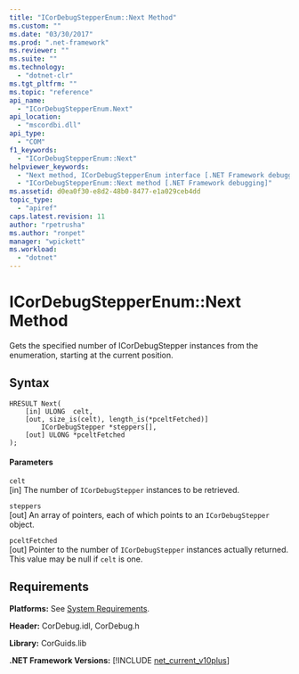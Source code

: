 ```yaml
---
title: "ICorDebugStepperEnum::Next Method"
ms.custom: ""
ms.date: "03/30/2017"
ms.prod: ".net-framework"
ms.reviewer: ""
ms.suite: ""
ms.technology: 
  - "dotnet-clr"
ms.tgt_pltfrm: ""
ms.topic: "reference"
api_name: 
  - "ICorDebugStepperEnum.Next"
api_location: 
  - "mscordbi.dll"
api_type: 
  - "COM"
f1_keywords: 
  - "ICorDebugStepperEnum::Next"
helpviewer_keywords: 
  - "Next method, ICorDebugStepperEnum interface [.NET Framework debugging]"
  - "ICorDebugStepperEnum::Next method [.NET Framework debugging]"
ms.assetid: d0ea0f30-e8d2-48b0-8477-e1a029ceb4dd
topic_type: 
  - "apiref"
caps.latest.revision: 11
author: "rpetrusha"
ms.author: "ronpet"
manager: "wpickett"
ms.workload: 
  - "dotnet"
---
```

# ICorDebugStepperEnum::Next Method
Gets the specified number of ICorDebugStepper instances from the enumeration, starting at the current position.  
  
## Syntax  
  
```  
HRESULT Next(  
    [in] ULONG  celt,  
    [out, size_is(celt), length_is(*pceltFetched)]  
        ICorDebugStepper *steppers[],  
    [out] ULONG *pceltFetched  
);  
```  
  
#### Parameters  
 `celt`  
 [in] The number of `ICorDebugStepper` instances to be retrieved.  
  
 `steppers`  
 [out] An array of pointers, each of which points to an `ICorDebugStepper` object.  
  
 `pceltFetched`  
 [out] Pointer to the number of `ICorDebugStepper` instances actually returned. This value may be null if `celt` is one.  
  
## Requirements  
 **Platforms:** See [System Requirements](../../../../docs/framework/get-started/system-requirements.md).  
  
 **Header:** CorDebug.idl, CorDebug.h  
  
 **Library:** CorGuids.lib  
  
 **.NET Framework Versions:** [!INCLUDE [net_current_v10plus](../../../../includes/net-current-v10plus-md.md)]

